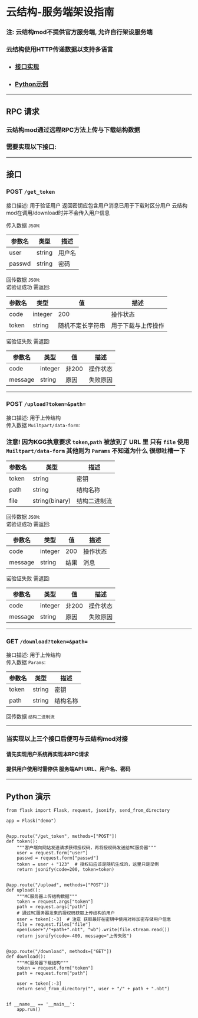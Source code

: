 # 云结构-服务端架设指南
### 注: 云结构mod不提供官方服务端, 允许自行架设服务端
### 云结构使用HTTP传递数据以支持多语言
+ ### [接口实现](#interface)
+ ### [Python示例](#python)

---

## RPC 请求
### 云结构mod通过远程RPC方法上传与下载结构数据
### 需要实现以下接口:

---

<h2 id="interface">接口</h2>

### POST `/get_token`    

接口描述: 用于验证用户 返回密钥应包含用户消息已用于下载时区分用户 云结构mod在调用/download时并不会传入用户信息  

传入数据 `JSON`:  

| 参数名    | 类型     | 描述          |
|--------|--------|-------------|
| user   | string | 用户名         |
| passwd | string | 密码          |

回传数据 `JSON`:  
诺验证成功 需返回:

| 参数名   | 类型      | 值        | 描述        |
|-------|---------|----------|-----------|
| code  | integer | 200      | 操作状态      |
| token | string  | 随机不定长字符串 | 用于下载与上传操作 |

诺验证失败 需返回:

| 参数名     | 类型      | 值    | 描述         |
|---------|---------|------|------------|
| code    | integer | 非200 | 操作状态       |
| message | string  | 原因   | 失败原因       |

---

### POST `/upload?token=&path=`  
接口描述: 用于上传结构  
传入数据 `Muiltpart/data-form`:   
### 注意! 因为KGG执意要求 `token`,`path` 被放到了 URL 里 只有 `file` 使用 `Muiltpart/data-form` 其他则为 `Params` 不知道为什么 很想吐槽一下

| 参数名   | 类型             | 描述     |
|-------|----------------|--------|
| token | string         | 密钥     |
| path  | string         | 结构名称   |
| file  | string(binary) | 结构二进制流 |

回传数据 `JSON`:  
诺验证成功 需返回:

| 参数名     | 类型      | 值   | 描述   |
|---------|---------|-----|------|
| code    | integer | 200 | 操作状态 |
| message | string  | 结果  | 消息   |

诺验证失败 需返回:

| 参数名     | 类型      | 值    | 描述   |
|---------|---------|------|------|
| code    | integer | 非200 | 操作状态 |
| message | string  | 原因   | 失败原因 |

---

### GET `/download?token=&path=`  
接口描述: 用于上传结构  
传入数据 `Params`:  

| 参数名   | 类型       | 描述   |
|-------|----------|------|
| token | string   | 密钥   |
| path  | string   | 结构名称 |

回传数据 `结构二进制流`  

---
### 当实现以上三个接口后便可与云结构mod对接
#### 请先实现用户系统再实现本RPC请求
#### 提供用户使用时需停供 服务端API URL、用户名、密码

---
<h2 id="python">Python 演示</h2>

    from flask import Flask, request, jsonify, send_from_directory
    
    app = Flask("demo")
    
    
    @app.route("/get_token", methods=["POST"])
    def token():
        """客户端向网站发送请求获得授权码，再将授权码发送给MC服务器"""
        user = request.form["user"]
        passwd = request.form["passwd"]
        token = user + "123"  # 授权码应该是随机生成的，这里只是举例
        return jsonify(code=200, token=token)
    
    
    @app.route("/upload", methods=["POST"])
    def upload():
        """MC服务器上传结构数据"""
        token = request.args["token"]
        path = request.args["path"]
        # 通过MC服务器发来的授权码获取上传结构的用户
        user = token[:-3]  # 注意 获取最好在密钥中使用对称加密存储用户信息
        file = request.files["file"]
        open(user+"/"+path+".nbt", "wb").write(file.stream.read())
        return jsonify(code=-400, message="上传失败")
    
    
    @app.route("/download", methods=["GET"])
    def download():
        """MC服务器下载结构"""
        token = request.form["token"]
        path = request.form["path"]
    
        user = token[:-3]
        return send_from_directory("", user + "/" + path + ".nbt")
    
    
    if __name__ == '__main__':
        app.run()

